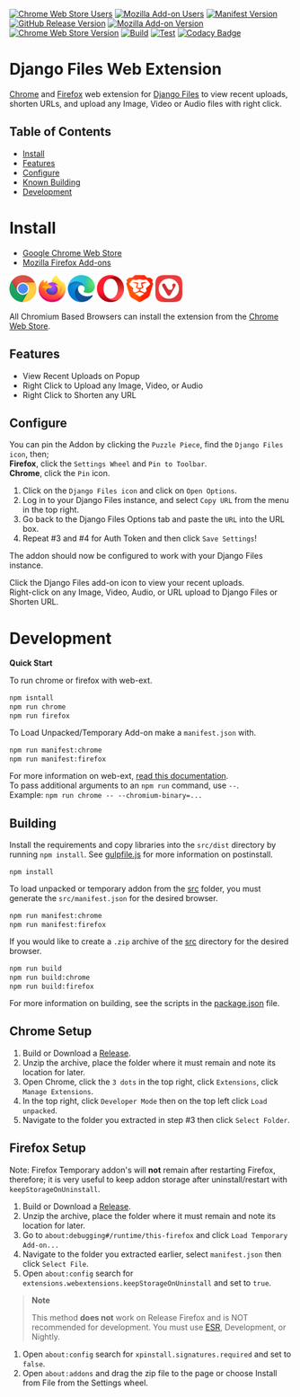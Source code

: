 [![Chrome Web Store Users](https://img.shields.io/chrome-web-store/users/abpbiefojfkekhkjnpakpekkpeibnjej?logo=google&logoColor=white&label=google%20users)](https://chrome.google.com/webstore/detail/django-files/abpbiefojfkekhkjnpakpekkpeibnjej)
[![Mozilla Add-on Users](https://img.shields.io/amo/users/django-files?logo=mozilla&label=mozilla%20users)](https://addons.mozilla.org/addon/django-files)
[![Manifest Version](https://img.shields.io/github/manifest-json/v/django-files/web-extension?filename=manifest.json&logo=json&label=manifest)](https://github.com/django-files/web-extension/blob/master/manifest.json)
[![GitHub Release Version](https://img.shields.io/github/v/release/django-files/web-extension?logo=github)](https://github.com/django-files/web-extension/releases/latest)
[![Mozilla Add-on Version](https://img.shields.io/amo/v/django-files?label=firefox&logo=firefox)](https://addons.mozilla.org/addon/django-files)
[![Chrome Web Store Version](https://img.shields.io/chrome-web-store/v/abpbiefojfkekhkjnpakpekkpeibnjej?label=chrome&logo=googlechrome)](https://chrome.google.com/webstore/detail/django-files/abpbiefojfkekhkjnpakpekkpeibnjej)
[![Build](https://github.com/django-files/web-extension/actions/workflows/build.yaml/badge.svg)](https://github.com/django-files/web-extension/actions/workflows/build.yaml)
[![Test](https://github.com/django-files/web-extension/actions/workflows/test.yaml/badge.svg)](https://github.com/django-files/web-extension/actions/workflows/test.yaml)
[![Codacy Badge](https://app.codacy.com/project/badge/Grade/7842944ada6b4c7ebb4f9dc83ed6a654)](https://app.codacy.com/gh/django-files/web-extension/dashboard?utm_source=gh&utm_medium=referral&utm_content=&utm_campaign=Badge_grade)
# Django Files Web Extension

[Chrome](https://chrome.google.com/webstore/detail/django-files/abpbiefojfkekhkjnpakpekkpeibnjej) and 
[Firefox](https://addons.mozilla.org/addon/django-files) web extension for 
[Django Files](https://github.com/django-files/django-files) to view recent uploads, shorten URLs, 
and upload any Image, Video or Audio files with right click.

## Table of Contents

*   [Install](#install)
*   [Features](#features)
*   [Configure](#configure)
*   [Known Building](#building)
*   [Development](#development)

# Install

*   [Google Chrome Web Store](https://chrome.google.com/webstore/detail/django-files/abpbiefojfkekhkjnpakpekkpeibnjej)
*   [Mozilla Firefox Add-ons](https://addons.mozilla.org/addon/django-files)

<a href="https://chrome.google.com/webstore/detail/django-files/abpbiefojfkekhkjnpakpekkpeibnjej">
    <img src="https://raw.githubusercontent.com/raivo-otp/issuer-icons/master/vectors/google.com/google-chrome.svg" width="48" height="48" /></a>
<a href="https://addons.mozilla.org/addon/django-files">
    <img src="https://raw.githubusercontent.com/raivo-otp/issuer-icons/master/vectors/firefox.com/firefox.svg" width="48" height="48" /></a>
<a href="https://chrome.google.com/webstore/detail/django-files/abpbiefojfkekhkjnpakpekkpeibnjej">
    <img src="https://raw.githubusercontent.com/raivo-otp/issuer-icons/master/vectors/microsoft.com/microsoft-edge.svg" width="48" height="48" /></a>
<a href="https://chrome.google.com/webstore/detail/django-files/abpbiefojfkekhkjnpakpekkpeibnjej">
    <img src="https://raw.githubusercontent.com/raivo-otp/issuer-icons/master/vectors/opera.com/opera.svg" width="48" height="48" /></a>
<a href="https://chrome.google.com/webstore/detail/django-files/abpbiefojfkekhkjnpakpekkpeibnjej">
    <img src="https://raw.githubusercontent.com/raivo-otp/issuer-icons/master/vectors/brave.com/brave.svg" width="48" height="48" /></a>
<a href="https://chrome.google.com/webstore/detail/django-files/abpbiefojfkekhkjnpakpekkpeibnjej">
    <img src="https://raw.githubusercontent.com/raivo-otp/issuer-icons/master/vectors/vivaldi.com/vivaldi.svg" width="48" height="48" /></a>
  
All Chromium Based Browsers can install the extension from the
[Chrome Web Store](https://chrome.google.com/webstore/detail/django-files/abpbiefojfkekhkjnpakpekkpeibnjej).

## Features

*   View Recent Uploads on Popup
*   Right Click to Upload any Image, Video, or Audio
*   Right Click to Shorten any URL

## Configure

You can pin the Addon by clicking the `Puzzle Piece`, find the `Django Files icon`, then;  
**Firefox**, click the `Settings Wheel` and `Pin to Toolbar`.  
**Chrome**, click the `Pin` icon.

1.  Click on the `Django Files icon` and click on `Open Options`.
1.  Log in to your Django Files instance, and select `Copy URL` from the menu in the top right.
1.  Go back to the Django Files Options tab and paste the `URL` into the URL box.
1.  Repeat #3 and #4 for Auth Token and then click `Save Settings`!

The addon should now be configured to work with your Django Files instance.

Click the Django Files add-on icon to view your recent uploads.  
Right-click on any Image, Video, Audio, or URL upload to Django Files or Shorten URL.

# Development

**Quick Start**

To run chrome or firefox with web-ext.
```shell
npm isntall
npm run chrome
npm run firefox
```

To Load Unpacked/Temporary Add-on make a `manifest.json` with.
```shell
npm run manifest:chrome
npm run manifest:firefox
```

For more information on web-ext, [read this documentation](https://extensionworkshop.com/documentation/develop/web-ext-command-reference/).  
To pass additional arguments to an `npm run` command, use `--`.  
Example: `npm run chrome -- --chromium-binary=...`

## Building

Install the requirements and copy libraries into the `src/dist` directory by running `npm install`.
See [gulpfile.js](gulpfile.js) for more information on postinstall.
```shell
npm install
```

To load unpacked or temporary addon from the [src](src) folder, you must generate the `src/manifest.json` for the desired browser.
```shell
npm run manifest:chrome
npm run manifest:firefox
```

If you would like to create a `.zip` archive of the [src](src) directory for the desired browser.
```shell
npm run build
npm run build:chrome
npm run build:firefox
```

For more information on building, see the scripts in the [package.json](package.json) file.

## Chrome Setup

1.  Build or Download a [Release](https://github.com/django-files/web-extension/releases).
1.  Unzip the archive, place the folder where it must remain and note its location for later.
1.  Open Chrome, click the `3 dots` in the top right, click `Extensions`, click `Manage Extensions`.
1.  In the top right, click `Developer Mode` then on the top left click `Load unpacked`.
1.  Navigate to the folder you extracted in step #3 then click `Select Folder`.

## Firefox Setup

Note: Firefox Temporary addon's will **not** remain after restarting Firefox, therefore;
it is very useful to keep addon storage after uninstall/restart with `keepStorageOnUninstall`.

1.  Build or Download a [Release](https://github.com/django-files/web-extension/releases).
1.  Unzip the archive, place the folder where it must remain and note its location for later.
1.  Go to `about:debugging#/runtime/this-firefox` and click `Load Temporary Add-on...`
1.  Navigate to the folder you extracted earlier, select `manifest.json` then click `Select File`.
1.  Open `about:config` search for `extensions.webextensions.keepStorageOnUninstall` and set to `true`.

> **Note**
>
> This method **does not** work on Release Firefox and is NOT recommended for development.
> You must use [ESR](https://www.mozilla.org/en-CA/firefox/all/#product-desktop-esr), Development, or Nightly.

1.  Open `about:config` search for `xpinstall.signatures.required` and set to `false`.
1.  Open `about:addons` and drag the zip file to the page or choose Install from File from the Settings wheel.
